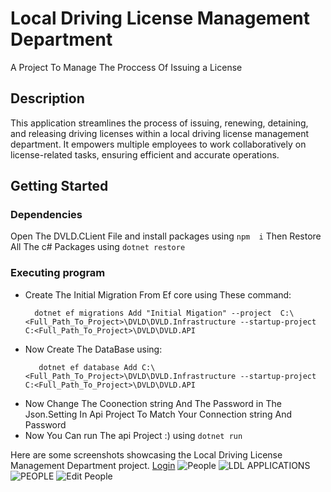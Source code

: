# Local Driving License Management  Department
  A Project To Manage  The Proccess Of Issuing a License 

  ## Description
  This application streamlines the process of issuing, renewing, detaining, and releasing driving licenses within a local driving license management department.
  It empowers multiple employees to work collaboratively on license-related tasks, ensuring efficient and accurate operations.
  
  ## Getting Started
  ### Dependencies
  Open The DVLD.CLient File and  install packages using 
  ``` npm  i ```
  Then Restore All The c# Packages  using
  ``` dotnet restore ```
  ### Executing program
  * Create The Initial Migration From Ef core using These command:
      ```
        dotnet ef migrations Add "Initial Migation" --project  C:\<Full_Path_To_Project>\DVLD\DVLD.Infrastructure --startup-project C:<Full_Path_To_Project>\DVLD\DVLD.API
     ```
  * Now Create The DataBase using:
      ```
         dotnet ef database Add C:\<Full_Path_To_Project>\DVLD\DVLD.Infrastructure --startup-project C:<Full_Path_To_Project>\DVLD\DVLD.API
       ```
  * Now Change The Coonection string And The Password  in The Json.Setting In Api Project To Match Your Connection string And Password
  * Now You Can run The api Project :) using
    ``` dotnet run ```

  Here are some screenshots showcasing the Local Driving License Management Department project.
  [Login](https://drive.google.com/file/d/17crNmCzVRyDeFvEYlPDeasRAFKjortM8/view?usp=sharing)
  ![People](https://github.com/user-attachments/assets/57391ab9-637f-48be-a9c4-d6a1ba57fd46)
  ![LDL APPLICATIONS ](https://github.com/user-attachments/assets/0596fc5c-9a1a-4e56-9d31-d4bf6c456d28)
  ![PEOPLE](https://github.com/user-attachments/assets/fbfcfabf-ad21-4386-a1ea-b2342bb11f95)
  ![Edit People](https://github.com/user-attachments/assets/95008a35-6fb9-465c-88b1-83b00297cd4f)

    


    
